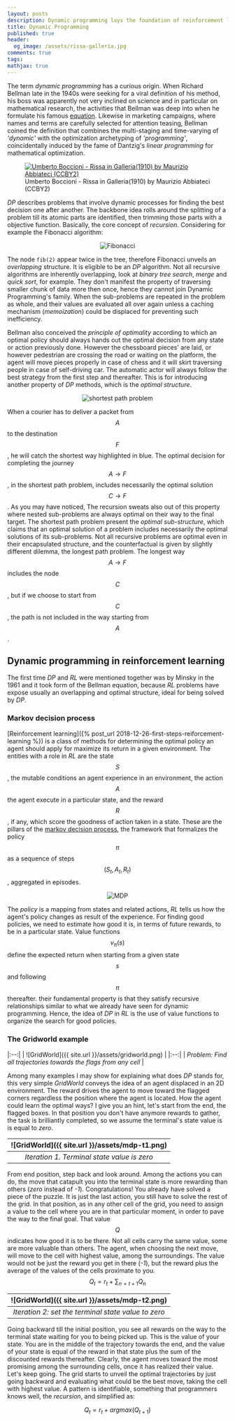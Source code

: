 ```yaml
---
layout: posts
description: Dynamic programming lays the foundation of reinforcement learning. I quote some aspects of it in the lens of the Markov decision process.
title: Dynamic Programming
published: true
header:
  og_image: /assets/rissa-galleria.jpg
comments: true
tags:
mathjax: true
---
```

The term _dynamic programming_ has a curious origin.
When Richard Bellman late in the 1940s were seeking for a viral definition of his method, his boss was apparently not very inclined on science and in particular on mathematical research, the activities that Bellman was deep into when he formulate his famous [equation](https://en.wikipedia.org/wiki/Bellman_equation).
Likewise in marketing campaigns, where names and terms are carefully selected for attention teasing, Bellman coined the definition that combines the multi-staging and time-varying of _'dynamic'_ with the optimization archetyping of _'programming'_, coincidentally induced by the fame of Dantzig's _linear programming_ for mathematical optimization.
<figure >
  <a href="https://www.flickr.com/photos/abbiateci64/32615368572"><img title="Umberto Boccioni - Rissa in Galleria(1910) by Maurizio Abbiateci (CCBY2)" src="{{ site.url }}/assets/rissa-galleria.jpg"/></a>
  <figcaption>Umberto Boccioni - Rissa in Galleria(1910) by Maurizio Abbiateci (CCBY2)</figcaption>
</figure>


_DP_ describes problems that involve dynamic processes for finding the best decision one after another. The backbone idea rolls around the splitting of a problem till its atomic parts are identified, then trimming those parts with a objective function. Basically, the core concept of _recursion_. Considering for example the Fibonacci algorithm:

<center><img title="Fibonacci" src="{{ site.url }}/assets/fib-tree.png"/></center>

The node `fib(2)` appear twice in the tree, therefore Fibonacci unveils an _overlapping_ structure. It is eligible to be an _DP_ algorithm. Not all recursive algorithms are inherently overlapping, look at _binary tree search_, _merge_ and _quick sort_, for example. They don't manifest the property of traversing smaller chunk of data more then once, hence they cannot join Dynamic Programming's family. When the sub-problems are repeated in the problem as whole, and their values are evaluated all over again unless a caching mechanism (_memoization_) could be displaced for preventing such inefficiency.

Bellman also conceived the _principle of optimality_ according to which an optimal policy should always hands out the optimal decision from any state or action previously done. However the chessboard pieces' are laid, or however pedestrian are crossing the road or waiting on the platform, the agent will move pieces properly in case of chess and it will skirt traversing people in case of self-driving car. The automatic actor will always follow the best strategy from the first step and thereafter.
This is for introducing another property of _DP_ methods, which is the _optimal structure_.

<center><img title="shortest path problem" src="{{ site.url }}/assets/shortest-path.png"/></center>

When a courier has to deliver a packet from $$A$$ to the destination $$F$$, he will catch the shortest way highlighted in blue. The optimal decision for completing the journey $$A \rightarrow F$$, in the shortest path problem, includes necessarily the optimal solution $$C \rightarrow F$$. As you may have noticed, The recursion sweats also out of this property where nested sub-problems are always optimal on their way to the final target. The shortest path problem present the _optimal sub-structure_, which claims that an optimal solution of a problem includes necessarily the optimal solutions of its sub-problems. Not all recursive problems are optimal even in their encapsulated structure, and the counterfactual is given by slightly different dilemma, the longest path problem. The longest way $$A \rightarrow F$$ includes the node $$C$$, but if we choose to start from $$C$$, the path is not included in the way starting from $$A$$.

## Dynamic programming in reinforcement learning
The first time _DP_ and _RL_ were mentioned together was by Minsky in the 1961 and it took form of the Bellman equation, because _RL_ problems have expose usually an overlapping and optimal structure, ideal for being solved by _DP_.
### Markov decision process
[Reinforcement learning]({% post_url 2018-12-26-first-steps-reiforcement-learning %}) is a class of methods for determining the optimal policy an agent should apply for maximize its return in a given environment. The entities with a role in _RL_ are the state $$S$$, the mutable conditions an agent experience in an environment, the action $$A$$ the agent execute in a particular state, and the reward $$R$$, if any, which score the goodness of action taken in a state. These are the pillars of the [markov decision process](https://en.wikipedia.org/wiki/Markov_decision_process), the framework that formalizes the policy $$π$$ as a sequence of steps $$(S_t, A_t, R_t)$$, aggregated in episodes.

<center><img title="MDP" src="{{ site.url }}/assets/mdp-states.png"/></center>

The _policy_ is a mapping from states and related actions, _RL_ tells us how the agent's policy changes as result of the experience.
For finding good policies, we need to estimate how good it is, in terms of future rewards, to be in a particular state.  Value functions $$v_\pi(s)$$ define the expected return when starting from a given state $$s$$ and following $$\pi$$ thereafter. their fundamental property is that they satisfy recursive relationships similar to what we already have seen for dynamic programming. Hence, the idea of _DP_ in _RL_ is the use of value functions to organize the search for good policies.

### The Gridworld example

|:--:|
| ![GridWorld]({{ site.url }}/assets/gridworld.png) |
|:--:|
| *Problem: Find all trajectories towards the flags from any cell* |

Among many examples I may show for explaining what does _DP_ stands for, this very simple _GridWorld_ conveys the idea of an agent displaced in an 2D environment. The reward drives the agent to move toward the flagged corners regardless the position where the agent is located.
How the agent could learn the optimal ways? I give you an hint, let's start from the end, the flagged boxes.
In that position you don't have anymore rewards to gather, the task is brilliantly completed, so we assume the terminal's state value is is equal to _zero_.

| ![GridWorld]({{ site.url }}/assets/mdp-t1.png) |
|:--:|
| *Iteration 1. Terminal state value is zero* |

From end position, step back and look around. Among the actions you can do, the move that catapult you into the terminal state is more rewarding than others (_zero_ instead of _-1_).
Congratulations! You already have solved a piece of the puzzle. It is just the last action, you still have to solve the rest of the grid. In that position, as in any other cell of the grid, you need to assign a value to the cell where you are in that particular moment, in order to pave the way to the final goal. That value $$Q$$ indicates how good it is to be there. Not all cells carry the same value, some are more valuable than others. The agent, when choosing the next move, will move to the cell with highest value, among the surroundings. The value would not be just the reward you get in there (_-1_), but the reward plus the average of the values of the cells proximate to you.
$$ Q_t = r_t + \sum_{n=t+1}{Q_n} $$

| ![GridWorld]({{ site.url }}/assets/mdp-t2.png) |
|:--:|
| *Iteration 2: set the terminal state value to _zero_* |

Going backward till the initial position, you see all rewards on the way to the terminal state waiting for you to being picked up. This is the value of your state.
You are in the middle of the trajectory towards the end, and the value of your state is equal of the reward in that state plus the sum of the discounted rewards thereafter.
Clearly, the agent moves toward the most promising among the surrounding cells, once it has realized their value.  Let's keep going.
The grid starts to unveil the optimal trajectories by just going backward and evaluating what could be the best move, taking the cell with highest value.
A pattern is identifiable, something that programmers knows well, the _recursion_, and simplified as:

$$Q_t=r_t+argmax(Q_{t+1})  $$
